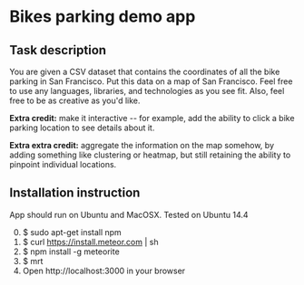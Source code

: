 Bikes parking demo app
======================

Task description
----------------
You are given a CSV dataset that contains the coordinates of all the bike parking in San Francisco. Put this data on a map of San Francisco. Feel free to use any languages, libraries, and technologies as you see fit. Also, feel free to be as creative as you'd like.

**Extra credit:** make it interactive -- for example, add the ability to click a bike parking location to see details about it.

**Extra extra credit:** aggregate the information on the map somehow, by adding something like clustering or heatmap, but still retaining the ability to pinpoint individual locations.

Installation instruction
------------------------
App should run on Ubuntu and MacOSX. Tested on Ubuntu 14.4

 0. $ sudo apt-get install npm
 1. $ curl https://install.meteor.com | sh
 2. $ npm install -g meteorite
 3. $ mrt
 3. Open http://localhost:3000 in your browser
